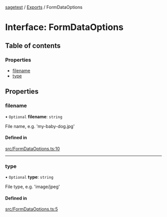 [sagetest](../README.md) / [Exports](../modules.md) / FormDataOptions

# Interface: FormDataOptions

## Table of contents

### Properties

- [filename](FormDataOptions.md#filename)
- [type](FormDataOptions.md#type)

## Properties

### filename

• `Optional` **filename**: `string`

File name, e.g. 'my-baby-dog.jpg'

#### Defined in

[src/FormDataOptions.ts:10](https://github.com/eddienubes/sagetest/blob/8991d9a/src/FormDataOptions.ts#L10)

___

### type

• `Optional` **type**: `string`

File type, e.g. 'image/jpeg'

#### Defined in

[src/FormDataOptions.ts:5](https://github.com/eddienubes/sagetest/blob/8991d9a/src/FormDataOptions.ts#L5)
